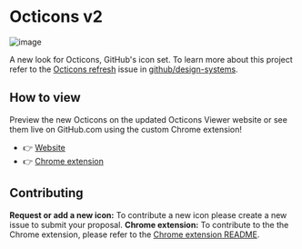 # Octicons v2

![image](https://user-images.githubusercontent.com/10384315/74374025-77481c80-4d92-11ea-9c32-ebe55aa33cd6.png)

A new look for Octicons, GitHub's icon set. To learn more about this project refer to the [Octicons refresh](https://github.com/github/design-systems/issues/711) issue in [github/design-systems](https://github.com/github/design-systems/).

## How to view

Preview the new Octicons on the updated Octicons Viewer website or see them live on GitHub.com using the custom Chrome extension!

- 👉 [Website](https://octicons-v2.now.sh)
- 👉 [Chrome extension](https://chrome.google.com/webstore/detail/emgbcekhgdlkgiggjjjgmgcgbckfljan)

## Contributing

**Request or add a new icon:** To contribute a new icon please create a new issue to submit your proposal.
**Chrome extension:** To contribute to the the Chrome extension, please refer to the [Chrome extension README](chrome-extension-readme.md).